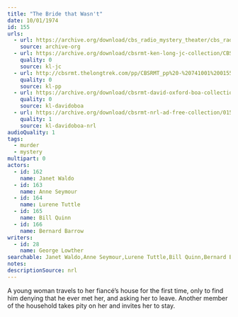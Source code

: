 ```yaml
---
title: "The Bride that Wasn't"
date: 10/01/1974
id: 155
urls: 
  - url: https://archive.org/download/cbs_radio_mystery_theater/cbs_radio_mystery_theater-0151-0200.zip/cbs_radio_mystery_theater-0151-0200%2Fcbsrmt_0155_the_bride_that_wasnt.mp3
    source: archive-org
  - url: https://archive.org/download/cbsrmt-ken-long-jc-collection/CBSRMT - 741001 0155 Bride That Wasn 't vbr df_jc.mp3
    quality: 0
    source: kl-jc
  - url: http://cbsrmt.thelongtrek.com/pp/CBSRMT_pp%20-%20741001%200155%20The%20Bride%20That%20Wasn%27t.mp3
    quality: 0
    source: kl-pp
  - url: https://archive.org/download/cbsrmt-david-oxford-boa-collection/CBSRMT-741001-0155-The-Bride-That-Wasn't-(128-44)_KIXI-{BoA}.mp3
    quality: 0
    source: kl-davidoboa
  - url: https://archive.org/download/cbsrmt-nrl-ad-free-collection/0155%20CBSRMT-741001-0155-The-Bride-That-Wasn't-(128-44)_KIXI-%7BBoA%7D%20(no%20ads).mp3
    quality: 1
    source: kl-davidoboa-nrl
audioQuality: 1
tags: 
  - murder
  - mystery
multipart: 0
actors:  
  - id: 162
    name: Janet Waldo  
  - id: 163
    name: Anne Seymour  
  - id: 164
    name: Lurene Tuttle  
  - id: 165
    name: Bill Quinn  
  - id: 166
    name: Bernard Barrow
writers:  
  - id: 28
    name: George Lowther
searchable: Janet Waldo,Anne Seymour,Lurene Tuttle,Bill Quinn,Bernard Barrow George Lowther
notes: 
descriptionSource: nrl
---
```

A young woman travels to her fiancé’s house for the first time, only to find him denying that he ever met her, and asking her to leave. Another member of the household takes pity on her and invites her to stay.